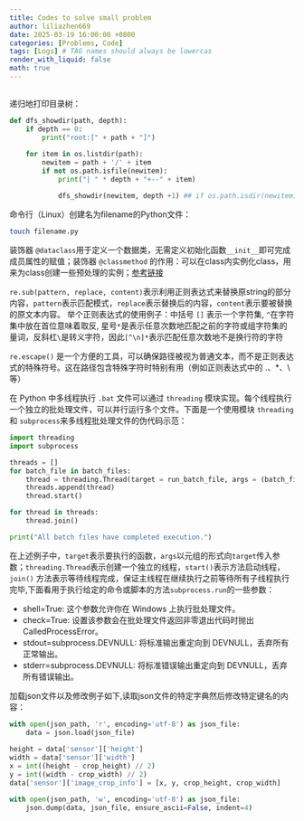 ```yaml
---
title: Codes to solve small problem
author: liliazhen669
date: 2025-03-19 16:00:00 +0800
categories: [Problems, Code]
tags: [Logs] # TAG names should always be lowercas
render_with_liquid: false
math: true
---
```


##

### 

递归地打印目录树：

```python
def dfs_showdir(path, depth):
    if depth == 0:
        print("root:[" + path + "]")

    for item in os.listdir(path):
        newitem = path + '/' + item
        if not os.path.isfile(newitem):
            print("| " * depth + "+--" + item)
            
            dfs_showdir(newitem, depth +1) ## if os.path.isdir(newitem):
```

命令行（Linux）创建名为filename的Python文件：
```bash
touch filename.py
```

装饰器 `@dataclass`用于定义一个数据类，无需定义初始化函数`__init__`即可完成成员属性的赋值；装饰器 `@classmethod` 的作用：可以在class内实例化class，用来为class创建一些预处理的实例；[参考链接](https://haosquare.com/python-dataclass/#field%EF%BC%9A%E5%AE%A2%E8%A3%BD%E5%8C%96%E8%B3%87%E6%96%99%E5%B1%AC%E6%80%A7)

`re.sub(pattern, replace, content)`表示利用正则表达式来替换原string的部分内容，`pattern`表示匹配模式，`replace`表示替换后的内容，`content`表示要被替换的原文本内容。
举个正则表达式的使用例子：中括号 `[]` 表示一个字符集, `^`在字符集中放在首位意味着取反, 星号`*`是表示任意次数地匹配之前的字符或组字符集的量词，反斜杠`\`是转义字符，因此`[^\n]*`表示匹配任意次数地不是换行符的字符


`re.escape()` 是一个方便的工具，可以确保路径被视为普通文本，而不是正则表达式的特殊符号。这在路径包含特殊字符时特别有用（例如正则表达式中的 .、*、\ 等）

在 Python 中多线程执行 `.bat` 文件可以通过 `threading` 模块实现。每个线程执行一个独立的批处理文件，可以并行运行多个文件。下面是一个使用模块 `threading` 和 `subprocess`来多线程批处理文件的伪代码示范：
```python
import threading
import subprocess

threads = []
for batch_file in batch_files:
    thread = threading.Thread(target = run_batch_file, args = (batch_file, ))
    threads.append(thread)
    thread.start()

for thread in threads:
    thread.join()

print("All batch files have completed execution.")
```
在上述例子中，`target`表示要执行的函数，`args`以元组的形式向`target`传入参数；`threading.Thread`表示创建一个独立的线程，`start()`表示方法启动线程，`join()` 方法表示等待线程完成，保证主线程在继续执行之前等待所有子线程执行完毕,下面看用于执行给定的命令或脚本的方法`subprocess.run`的一些参数：
- shell=True: 这个参数允许你在 Windows 上执行批处理文件。
- check=True: 设置该参数会在批处理文件返回非零退出代码时抛出 CalledProcessError。
- stdout=subprocess.DEVNULL: 将标准输出重定向到 DEVNULL，丢弃所有正常输出。
- stderr=subprocess.DEVNULL: 将标准错误输出重定向到 DEVNULL，丢弃所有错误输出。


加载json文件以及修改例子如下,读取json文件的特定字典然后修改特定键名的内容：
```python
with open(json_path, 'r', encoding='utf-8') as json_file:
    data = json.load(json_file)
    
height = data['sensor']['height']
width = data['sensor']['width']
x = int((height - crop_height) // 2)
y = int((width - crop_width) // 2)
data['sensor']['image_crop_info'] = [x, y, crop_height, crop_width]

with open(json_path, 'w', encoding='utf-8') as json_file:
    json.dump(data, json_file, ensure_ascii=False, indent=4)
```

